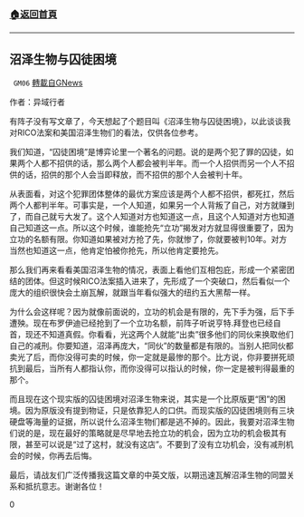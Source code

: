 ###  [:house:返回首頁](https://github.com/ourhimalayas/txt)
---

## 沼泽生物与囚徒困境
` GM06` [轉載自GNews](https://gnews.org/zh-hans/517406/)

作者：异域行者

有阵子没有写文章了，今天想起了个题目叫《沼泽生物与囚徒困境》，以此谈谈我对RICO法案和美国沼泽生物们的看法，仅供各位参考。

我们知道，“囚徒困境”是博弈论里一个著名的问题。说的是两个犯了罪的囚徒，如果两个人都不招供的话，那么两个人都会被判半年。而一个人招供而另一个人不招供的话，招供的那个人会当即释放，而不招供的那个人会被判十年。

从表面看，对这个犯罪团体整体的最优方案应该是两个人都不招供，都死扛，然后两个人都判半年。可事实是，一个人知道，如果另一个人背叛了自己，对方就赚到了，而自己就亏大发了。这个人知道对方也知道这一点，且这个人知道对方也知道自己知道这一点。所以这个时候，谁能抢先“立功”揭发对方就显得很重要了，因为立功的名额有限。你知道如果被对方抢了先，你就惨了，你就要被判10年。对方当然也知道这一点，他肯定怕被你抢先，所以他肯定要抢先。

那么我们再来看看美国沼泽生物的情况，表面上看他们互相包庇，形成一个紧密团结的团体。但这时候RICO法案插入进来了，先形成了一个突破口，然后看似一个庞大的组织很快会土崩瓦解，就跟当年看似强大的纽约五大黑帮一样。

为什么会这样呢？因为就像前面说的，立功的机会是有限的，先下手为强，后下手遭殃。现在布罗伊迪已经抢到了一个立功名额，前阵子听说亨特.拜登也已经自首，现还不知道真假。你看看，光这两个人就能“出卖”很多他们的同伙来换取他们自己的减刑。你要知道，沼泽再庞大，“同伙”的数量都是有限的。当别人把同伙都卖光了后，而你没得可卖的时候，你一定就是最惨的那个。比方说，你非要拼死顽抗到最后，当所有人都指认你，而你没得可以指认的时候，你一定是被判得最重的那个。

而且现在这个现实版的囚徒困境对沼泽生物来说，其实是一个比原版更“困”的困境。因为原版没有提到物证，只是依靠犯人的口供。而现实版的囚徒困境则有三块硬盘等海量的证据，所以说什么沼泽生物们都是逃不掉的。因此，我要对沼泽生物们说的是，现在最好的策略就是尽早地去抢立功的机会，因为立功的机会极其有限，甚至可以说是“过了这村，就没有这店”。不要到了没有立功机会，没有减刑机会的时候，你再去后悔。

最后，请战友们广泛传播我这篇文章的中英文版，以期迅速瓦解沼泽生物的同盟关系和抵抗意志。谢谢各位！

0
